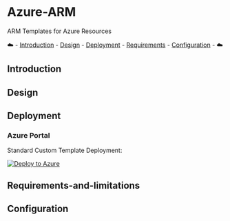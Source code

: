 # Azure-ARM
ARM Templates for Azure Resources

:cloud: - [Introduction](#introduction) - [Design](#design) - [Deployment](#deployment) - [Requirements](#requirements-and-limitations) - [Configuration](#configuration) - :cloud:

## Introduction

## Design

## Deployment

### Azure Portal

Standard Custom Template Deployment:

[![Deploy to Azure](https://aka.ms/deploytoazurebutton)](https://portal.azure.com/#create/Microsoft.Template/uri/)

## Requirements-and-limitations

## Configuration